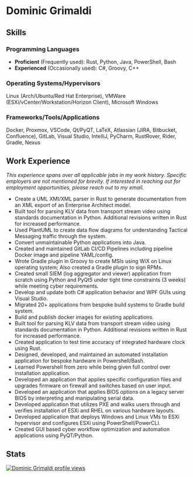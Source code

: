 # Dominic Grimaldi

## Skills

### Programming Languages

- **Proficient** (Frequently used): Rust, Python, Java, PowerShell, Bash
- **Experienced** (Occasionally used): C#, Groovy, C++

### Operating Systems/Hypervisors

Linux (Arch/Ubuntu/Red Hat Enterprise), VMWare (ESXi/vCenter/Workstation/Horizon Client), Microsoft Windows

### Frameworks/Tools/Applications

Docker, Proxmox, VSCode, Qt/PyQT, LaTeX, Atlassian (JIRA, Bitbucket, Confluence), GitLab, Visual Studio, IntelliJ, PyCharm, RustRover, Rider, Gradle, Nexus

## Work Experience

_This experience spans over all applicable jobs in my work history. Specific employers are not mentioned for brevity. If interested in reaching out for employment opportunities, please reach out to my email._

- Create a UML XMI/XML parser in Rust to generate documentation from an XML export of an Enterprise Architect model.
- Built tool for parsing KLV data from transport stream video using standards documentation in Python. Additional revisions written in Rust for increased performance.
- Used PlantUML to create data flow diagrams for understanding Tactical Messaging traffic through the system.
- Convert unmaintainable Python applications into Java.
- Created and maintained GitLab CI/CD Pipelines including pipeline Docker image and pipeline YAML/config.
- Wrote Gradle plugin in Groovy to create MSIs using WiX on Linux operating system; Also created a Gradle plugin to sign RPMs.
- Created small SIEM (log aggregator and viewer) application from scratch using Python and PyQt5 under tight time constraints (3 weeks) while meeting cyber requirements.
- Develop and update both C\# application behavior and WPF GUIs using Visual Studio.
- Migrated 20+ applications from bespoke build systems to Gradle build system.
- Build and publish docker images for existing applications.
- Built tool for parsing KLV data from transport stream video using standards documentation in Python. Additional revisions written in Rust for increased performance.
- Created application to test time accuracy of integrated hardware clock using Rust.
- Designed, developed, and maintained an automated installation application for bespoke hardware in Powershell/Bash.
- Learned Powershell from zero while being given full control over installation application.
- Developed an application that applies specific configuration files and upgrades firmware on firewall and switches based on user input.
- Developed an application that applies BIOS options on a legacy server BIOS by interpreting and manipulating serial data.
- Developed application that utilizes PXE and walks users through and verifies installation of ESXi and RHEL on various hardware layouts.
- Developed application that deploys Windows and Linux VMs to ESXi hypervisor and configures ESXi using PowerShell/PowerCLI.
- Created GUI based cyber workflow optimization and automation applications using PyQT/Python.


## Stats

[![Dominic Grimaldi profile views](https://u8views.com/api/v1/github/profiles/6069581/views/day-week-month-total-count.svg)](https://u8views.com/github/GrimOutlook)
